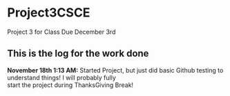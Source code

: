 # Project3CSCE
Project 3 for Class
Due December 3rd
## This is the log for the work done

**November 18th 1:13 AM:**
Started Project, but just did basic Github testing to understand things! I will probably fully  
start the project during ThanksGiving Break!



